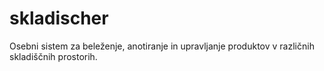 # skladischer
Osebni sistem za beleženje, anotiranje in upravljanje produktov v različnih skladiščnih prostorih.
